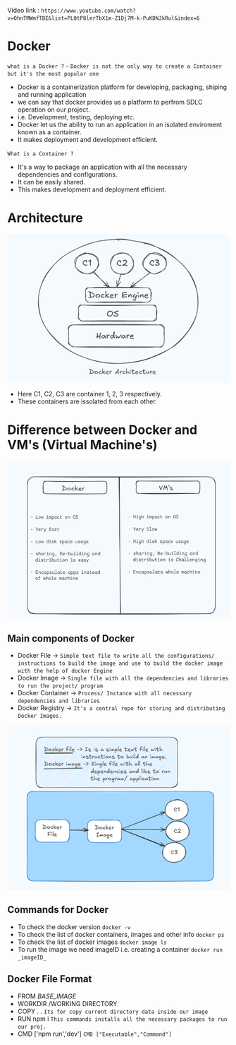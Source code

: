 Video link : ` https://www.youtube.com/watch?v=OhnTMWmfTBE&list=PL0tP8lerTbX1m-Z1Dj7M-k-PuKDNJkRul&index=6 `

# Docker

`what is a Docker ?` - `Docker is not the only way to create a Container but it's the most popular one`
- Docker is a containerization platform for developing, packaging, shiping and running application 
- we can say that docker provides us a platform to perfrom SDLC operation on our project.
- i.e. Development, testing, deploying etc.
- Docker let us the ability to run an application in an isolated enviroment known as a container.
- It makes deployment and development efficient.

`What is a Container ?`
- It's a way to package an application with all the necessary dependencies and configurations.
- It can be easily shared.
- This makes development and deployment efficient.

# Architecture
![Docker Architecture](misc/Architecture.png)
- Here C1, C2, C3 are container 1, 2, 3 respectively.
- These containers are issolated from each other. 

# Difference between Docker and VM's (Virtual Machine's)
![Difference Between Docker and Virtual Machine's](misc/Diff_Docker_VM.png)


## Main components of Docker
- Docker File -> `Simple text file to write all the configurations/ instructions to build the image and use to build the docker image with the help of docker Engine`
- Docker Image -> `Single file with all the dependencies and libraries to run the project/ program`
- Docker Container -> `Process/ Instance with all necessary dependencies and libraries`
- Docker Registry -> `It's a central repo for storing and distributing Docker Images.`

![Chart](misc/Docker_file-Image.png)


## Commands for Docker
- To check the docker version `docker -v`
- To check the list of docker containers, images and other info `docker ps`
- To check the list of docker images  `docker image ls`
- To run the image we need imageID i.e. creating a container `docker run _imageID_`

## Docker File Format
- FROM _BASE_IMAGE_
- WORKDIR /WORKING DIRECTORY
- COPY . . `Its for copy current directory data inside our image`
- RUN npm i   `This commands installs all the necessary packages to run our proj.`
- CMD ['npm run','dev'] `CMD ["Executable","Command"]`